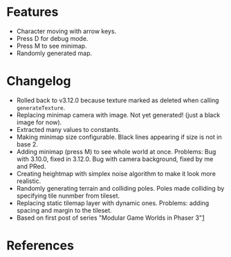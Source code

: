 # Features

* Character moving with arrow keys.
* Press D for debug mode.
* Press M to see minimap.
* Randomly generated map.

# Changelog
* Rolled back to v3.12.0 because texture marked as deleted when calling `generateTexture`.
* Replacing minimap camera with image. Not yet generated! (just a black image for now).
* Extracted many values to constants.
* Making minimap size configurable. Black lines appearing if size is not in base 2.
* Adding minimap (press M) to see whole world at once. Problems: Bug with 3.10.0, fixed in 3.12.0. Bug with camera background, fixed by me and PRed.
* Creating heightmap with simplex noise algorithm to make it look more realistic.
* Randomly generating terrain and colliding poles. Poles made colliding by specifying tile nunmber from tileset.
* Replacing static tilemap layer with dynamic ones. Problems: adding spacing and margin to the tileset.
* Based on first post of series "Modular Game Worlds in Phaser 3"[1]

# References
[1]: https://medium.com/@michaelwesthadley/modular-game-worlds-in-phaser-3-tilemaps-1-958fc7e6bbd6
